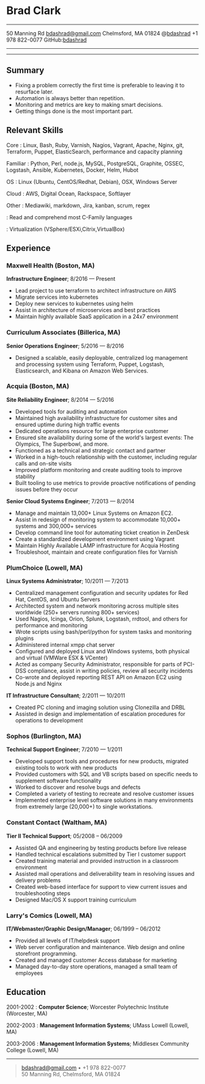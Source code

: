 Brad Clark
==========

---------------------             ----------------------------------------------
50 Manning Rd                                               <bdashrad@gmail.com>
Chelmsford, MA 01824                    @[bdashrad](http://twitter.com/bdashrad) 
+1 978 822-0077                    GitHub:[bdashrad](http://github.com/bdashrad)
---------------------             ----------------------------------------------

---

Summary
-------
* Fixing a problem correctly the first time is preferable to leaving it to
  resurface later.
* Automation is always better than repetition.
* Monitoring and metrics are key to making smart decisions.
* Getting things done is the most important part.

Relevant Skills
---------------

Core
:   Linux, Bash, Ruby, Varnish, Nagios, Vagrant, Apache, Nginx, git, Terraform,
    Puppet, ElasticSearch, performance and capacity planning

Familiar
:   Python, Perl, node.js, MySQL, PostgreSQL, Graphite, OSSEC, Logstash, Ansible,
    Kubernetes, Docker, Helm, Hubot

OS
:   Linux (Ubuntu, CentOS/Redhat, Debian), OSX, Windows Server

Cloud
:   AWS, Digital Ocean, Rackspace, Softlayer



Other
:   Mediawiki, markdown, Jira, kanban, scrum, regex

:   Read and comprehend most C-Family languages

:   Virtualization (VSphere/ESXi,Citrix,VirtualBox)

Experience
----------

### Maxwell Health (Boston, MA)
**Infrastructure Engineer**; 8/2016 — Present

  * Lead project to use terraform to architect infrastructure on AWS
  * Migrate services into kubernetes
  * Deploy new services to kubernetes using helm
  * Assist in architecture of microservices and best practices
  * Maintain highly available SaaS application in a 24x7 environment

### Curriculum Associates (Billerica, MA)
**Senior Operations Engineer**; 5/2016 — 8/2016

  * Designed a scalable, easily deployable, centralized log management and
    processing system using Terraform, Puppet, Logstash, Elasticsearch, and
    Kibana on Amazon Web Services.

### Acquia (Boston, MA)
**Site Reliability Engineer**; 8/2014 — 5/2016

  * Developed tools for auditing and automation
  * Maintained high availability infrastructure for customer sites and ensured
    uptime during high traffic events
  * Dedicated operations resource for large enterprise customer
  * Ensured site availability during some of the world's largest events: The
    Olympics, The Superbowl, and more.
  * Functioned as a technical and strategic contact and partner
  * Worked in a high-touch relationship with the customer, including regular
    calls and on-site visits
  * Improved platform monitoring and create auditing tools to improve stability
  * Built tooling to use metrics to provide proactive notifications of pending
    issues before they occur

**Senior Cloud Systems Engineer**; 7/2013 — 8/2014

  * Manage and maintain 13,000+ Linux Systems on Amazon EC2.
  * Assist in redesign of monitoring system to accommodate 10,000+ systems and
    300,000+ services
  * Develop command line tool for automating ticket creation in ZenDesk
  * Create a standardized development environment using Vagrant
  * Maintain Highly Available LAMP infrastructure for Acquia Hosting
  * Troubleshoot, maintain and create configuration files for Varnish

### PlumChoice (Lowell, MA)
**Linux Systems Administrator**; 10/2011 — 7/2013

  * Centralized management configuration and security updates for Red Hat,
    CentOS, and Ubuntu Servers
  * Architected system and network monitoring across multiple sites worldwide
    (250+ servers running 800+ services)
  * Used Nagios, Icinga, Orion, Splunk, Logstash, rrdtool, and others for
    performance and monitoring
  * Wrote scripts using bash/perl/python for system tasks and monitoring plugins
  * Administered internal xmpp chat server
  * Configured and deployed Linux and Windows systems, both physical and
    virtual (VMWare ESX & VCenter)
  * Acted as company Security Administrator, responsible for parts of PCI-DSS
    compliance, assist in writing policies, review all security incidents
  * Co-wrote and deployed reporting REST API on Amazon EC2 using Node.js and
    Nginx

**IT Infrastructure Consultant**; 2/2011 — 10/2011

  * Created PC cloning and imaging solution using Clonezilla and DRBL
  * Assisted in design and implementation of escalation procedures for
    operations to development

### Sophos (Burlington, MA)
**Technical Support Engineer**; 7/2010 — 1/2011

  * Developed support tools and procedures for new products, migrated existing
    tools to work with new products
  * Provided customers with SQL and VB scripts based on specific needs to
    supplement software functionality
  * Worked to discover and resolve bugs and defects
  * Completed a variety of testing to recreate and resolve customer issues
  * Implemented enterprise level software solutions in many environments from
    extremely large (20,000+) to single workstations.

### Constant Contact (Waltham, MA)
**Tier II Technical Support**; 05/2008 – 06/2009

  * Assisted QA and engineering by testing products before live release
  * Handled technical escalations submitted by Tier I customer support
  * Created training material and provided instruction in a classroom environment
  * Assisted mail operations and deliverability team in resolving issues and
    delivery problems
  * Created web-based interface for support to view current issues and
    troubleshooting steps
  * Designed Mac/OS X support training curriculum

### Larry's Comics (Lowell, MA)
**IT/Webmaster/Graphic Design/Manager**; 06/1999 – 06/2012

  * Provided all levels of IT/helpdesk support
  * Web server configuration and maintenance. Web design and online storefront
    programming.
  * Created and managed customer Access database for marketing
  * Managed day-to-day store operations, managed a small team of employees


Education
---------

2001-2002
:   **Computer Science**; Worcester Polytechnic Institute (Worcester, MA)

2002-2003
:   **Management Information Systems**; UMass Lowell (Lowell, MA)

2003-2006
:   **Management Information Systems**; Middlesex Community College (Lowell, MA)

----

> <bdashrad@gmail.com> • +1 978 822-0077 \
> 50 Manning Rd, Chelmsford, MA 01824
